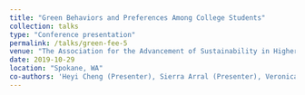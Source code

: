```yaml
---
title: "Green Behaviors and Preferences Among College Students"
collection: talks
type: "Conference presentation"
permalink: /talks/green-fee-5
venue: "The Association for the Advancement of Sustainability in Higher Education Conference"
date: 2019-10-29
location: "Spokane, WA"
co-authors: 'Heyi Cheng (Presenter), Sierra Arral (Presenter), Veronica Cheng (Presenter)'
---
```


